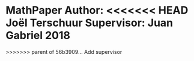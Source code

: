 MathPaper
Author:
<<<<<<< HEAD
Joël Terschuur
Supervisor: Juan Gabriel
2018
=======
<Your name>
>>>>>>> parent of 56b3909... Add supervisor
